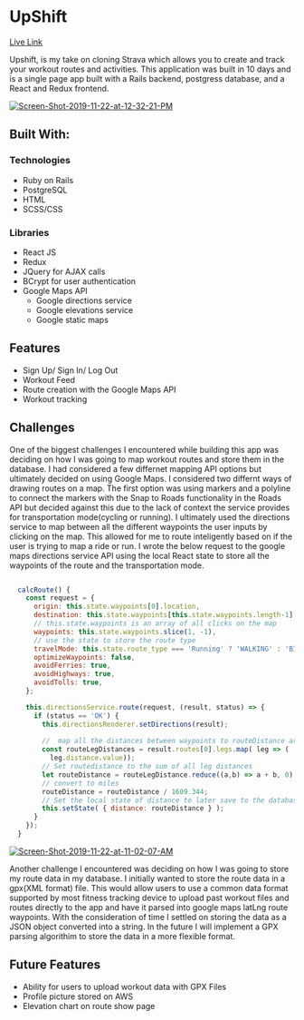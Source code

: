 # UpShift

[Live Link](https://upshift.herokuapp.com/#/)



Upshift, is my take on cloning Strava which allows you to create and track your workout routes and activities. This application was built in 10 days and is a single page app built with a Rails backend, postgress database, and a React and Redux frontend.

<a href="https://ibb.co/3cJjyy3"><img src="https://i.ibb.co/WfTMWWh/Screen-Shot-2019-11-22-at-12-32-21-PM.png" alt="Screen-Shot-2019-11-22-at-12-32-21-PM" border="0"></a>


## Built With:
### Technologies
* Ruby on Rails
* PostgreSQL
* HTML
* SCSS/CSS

### Libraries
* React JS
* Redux
* JQuery for AJAX calls
* BCrypt for user authentication
* Google Maps API
  * Google directions service
  * Google elevations service
  * Google static maps

## Features
* Sign Up/ Sign In/ Log Out
* Workout Feed
* Route creation with the Google Maps API
* Workout tracking

## Challenges

One of the biggest challenges I encountered while building this app was deciding on how I was going to map workout routes and store them in the database. I had considered a few differnet mapping API options but ultimately decided on using Google Maps. I considered two differnt ways of drawing routes on a map. The first option was using markers and a polyline to connect the markers with the Snap to Roads functionality in the Roads API but decided against this due to the lack of context the service provides for transportation mode(cycling or running). I ultimately used the directions service to map between all the different waypoints the user inputs by clicking on the map. This allowed for me to route inteligently based on if the user is trying to map a ride or run. I wrote the below request to the google maps directions service API using the local React state to store all the waypoints of the route and the transportation mode.

```javascript

  calcRoute() {
    const request = {
      origin: this.state.waypoints[0].location,
      destination: this.state.waypoints[this.state.waypoints.length-1].location,
      // this.state.waypoints is an array of all clicks on the map
      waypoints: this.state.waypoints.slice(1, -1),
      // use the state to store the route type
      travelMode: this.state.route_type === 'Running' ? 'WALKING' : 'BICYCLING',
      optimizeWaypoints: false,
      avoidFerries: true,
      avoidHighways: true,
      avoidTolls: true,
    };

    this.directionsService.route(request, (result, status) => {
      if (status == 'OK') {
        this.directionsRenderer.setDirections(result);
        
        //  map all the distances between waypoints to routeDistance array
        const routeLegDistances = result.routes[0].legs.map( leg => (
          leg.distance.value));
        // Set routedistance to the sum of all leg distances
        let routeDistance = routeLegDistance.reduce((a,b) => a + b, 0)
        // convert to miles
        routeDistance = routeDistance / 1609.344;
        // Set the local state of distance to later save to the database
        this.setState( { distance: routeDistance } );
      }
    });
  }

  ```
<a href="https://ibb.co/Jpz0Msh"><img src="https://i.ibb.co/QH6z1K5/Screen-Shot-2019-11-22-at-11-02-07-AM.png" alt="Screen-Shot-2019-11-22-at-11-02-07-AM" border="0"></a>

Another challenge I encountered was deciding on how I was going to store my route data in my database. I initially wanted to store the route data in a gpx(XML format) file. This would allow users to use a common data format supported by most fitness tracking device to upload past workout files and routes directly to the app and have it parsed into google maps latLng route waypoints. With the consideration of time I settled on storing the data as a JSON object converted into a string. In the future I will implement a GPX parsing algorithim to store the data in a more flexible format.



## Future Features
* Ability for users to upload workout data with GPX Files
* Profile picture stored on AWS
* Elevation chart on route show page

